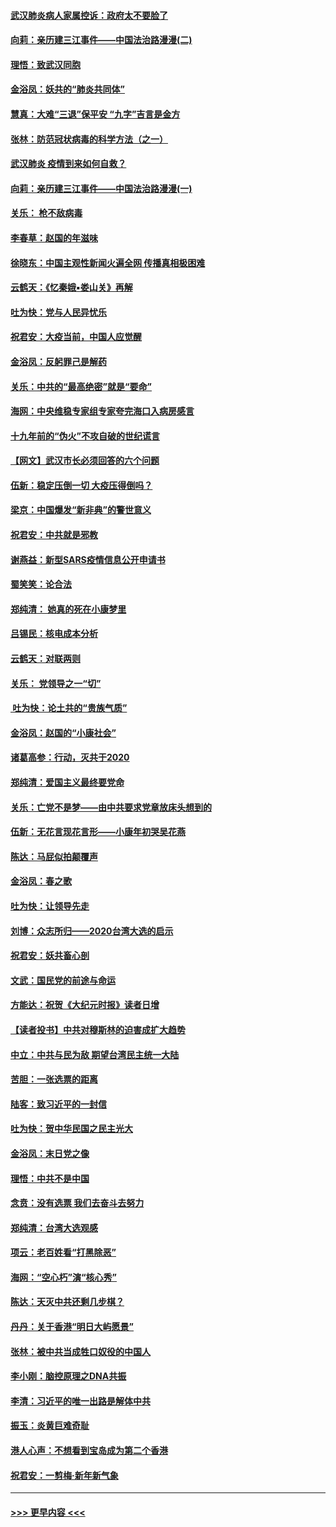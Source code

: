 #### [武汉肺炎病人家属控诉：政府太不要脸了](../pages/nsc993/n11833205.md?t=01310401) 
#### [向莉：亲历建三江事件——中国法治路漫漫(二)](../pages/nsc993/n11829102.md?t=01310401) 
#### [理悟：致武汉同胞](../pages/nsc993/n11831522.md?t=01310401) 
#### [金浴凤：妖共的“肺炎共同体”](../pages/nsc993/n11829448.md?t=01310401) 
#### [慧真：大难“三退”保平安 “九字”吉言是金方](../pages/nsc993/n11829501.md?t=01310401) 
#### [张林：防范冠状病毒的科学方法（之一）](../pages/nsc993/n11828618.md?t=01310401) 
#### [武汉肺炎 疫情到来如何自救？](../pages/nsc993/n11827632.md?t=01310401) 
#### [向莉：亲历建三江事件——中国法治路漫漫(一)](../pages/nsc993/n11827190.md?t=01310401) 
#### [关乐： 枪不敌病毒](../pages/nsc993/n11826746.md?t=01310401) 
#### [李春草：赵国的年滋味](../pages/nsc993/n11826321.md?t=01310401) 
#### [徐晓东：中国主观性新闻火遍全网 传播真相极困难](../pages/nsc993/n11826508.md?t=01310401) 
#### [云鹤天：《忆秦娥▪娄山关》再解](../pages/nsc993/n11824682.md?t=01310401) 
#### [吐为快：党与人民异忧乐](../pages/nsc993/n11824660.md?t=01310401) 
#### [祝君安：大疫当前，中国人应觉醒](../pages/nsc993/n11821946.md?t=01310401) 
#### [金浴凤：反躬罪己是解药](../pages/nsc993/n11820280.md?t=01310401) 
#### [关乐：中共的“最高绝密”就是“要命”](../pages/nsc993/n11816946.md?t=01310401) 
#### [海网：中央维稳专家组专家夸完海口入病房感言](../pages/nsc993/n11815138.md?t=01310401) 
#### [十九年前的“伪火”不攻自破的世纪谎言](../pages/nsc993/n11813238.md?t=01310401) 
#### [【网文】武汉市长必须回答的六个问题](../pages/nsc993/n11813848.md?t=01310401) 
#### [伍新：稳定压倒一切 大疫压得倒吗？](../pages/nsc993/n11812634.md?t=01310401) 
#### [梁京：中国爆发“新非典”的警世意义](../pages/nsc993/n11812554.md?t=01310401) 
#### [祝君安：中共就是邪教](../pages/nsc993/n11812431.md?t=01310401) 
#### [谢燕益：新型SARS疫情信息公开申请书](../pages/nsc993/n11808840.md?t=01310401) 
#### [蜀笑笑：论合法](../pages/nsc993/n11808064.md?t=01310401) 
#### [郑纯清： 她真的死在小康梦里](../pages/nsc993/n11806623.md?t=01310401) 
#### [吕锡民：核电成本分析](../pages/nsc993/n11806284.md?t=01310401) 
#### [云鹤天：对联两则](../pages/nsc993/n11805957.md?t=01310401) 
#### [关乐： 党领导之一“切”](../pages/nsc993/n11804505.md?t=01310401) 
#### [ 吐为快：论土共的“贵族气质”](../pages/nsc993/n11804490.md?t=01310401) 
#### [金浴凤：赵国的“小康社会”](../pages/nsc993/n11804452.md?t=01310401) 
#### [诸葛高参：行动，灭共于2020](../pages/nsc993/n11804120.md?t=01310401) 
#### [郑纯清：爱国主义最终要党命](../pages/nsc993/n11802197.md?t=01310401) 
#### [关乐：亡党不是梦——由中共要求党章放床头想到的](../pages/nsc993/n11802156.md?t=01310401) 
#### [伍新：无花言现花言形——小康年初哭吴花燕](../pages/nsc993/n11800044.md?t=01310401) 
#### [陈达：马屁似拍颠覆声](../pages/nsc993/n11800010.md?t=01310401) 
#### [金浴凤：春之歌](../pages/nsc993/n11797687.md?t=01310401) 
#### [吐为快：让领导先走](../pages/nsc993/n11797512.md?t=01310401) 
#### [刘博：众志所归——2020台湾大选的启示](../pages/nsc993/n11796878.md?t=01310401) 
#### [祝君安：妖共畜心剖](../pages/nsc993/n11794273.md?t=01310401) 
#### [文武：国民党的前途与命运](../pages/nsc993/n11794198.md?t=01310401) 
#### [方能达：祝贺《大纪元时报》读者日增](../pages/nsc993/n11793807.md?t=01310401) 
#### [【读者投书】中共对穆斯林的迫害成扩大趋势](../pages/nsc993/n11791371.md?t=01310401) 
#### [中立：中共与民为敌 期望台湾民主统一大陆](../pages/nsc993/n11790392.md?t=01310401) 
#### [苦胆：一张选票的距离](../pages/nsc993/n11788914.md?t=01310401) 
#### [陆客：致习近平的一封信](../pages/nsc993/n11788867.md?t=01310401) 
#### [吐为快：贺中华民国之民主光大](../pages/nsc993/n11788618.md?t=01310401) 
#### [金浴凤：末日党之像](../pages/nsc993/n11787475.md?t=01310401) 
#### [理悟：中共不是中国](../pages/nsc993/n11787463.md?t=01310401) 
#### [念贲：没有选票  我们去奋斗去努力](../pages/nsc993/n11787398.md?t=01310401) 
#### [郑纯清：台湾大选观感](../pages/nsc993/n11786210.md?t=01310401) 
#### [项云：老百姓看“打黑除恶”](../pages/nsc993/n11785398.md?t=01310401) 
#### [海网：“空心朽”演“核心秀”](../pages/nsc993/n11783874.md?t=01310401) 
#### [陈达：天灭中共还剩几步棋？](../pages/nsc993/n11783719.md?t=01310401) 
#### [丹丹：关于香港“明日大屿愿景”](../pages/nsc993/n11783273.md?t=01310401) 
#### [张林：被中共当成牲口奴役的中国人](../pages/nsc993/n11782397.md?t=01310401) 
#### [李小刚：脑控原理之DNA共振](../pages/nsc993/n11780962.md?t=01310401) 
#### [李清：习近平的唯一出路是解体中共](../pages/nsc993/n11780866.md?t=01310401) 
#### [振玉：炎黄巨难奇耻](../pages/nsc993/n11779632.md?t=01310401) 
#### [港人心声：不想看到宝岛成为第二个香港](../pages/nsc993/n11778817.md?t=01310401) 
#### [祝君安：一剪梅‧新年新气象](../pages/nsc993/n11776340.md?t=01310401) 

----
#### [ >>> 更早内容 <<< ](../indexes/nsc993-earlier.md)
